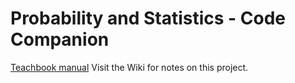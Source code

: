 # Probability and Statistics - Code Companion 
[Teachbook manual](https://teachbooks.io/manual) 
Visit the Wiki for notes on this project.

